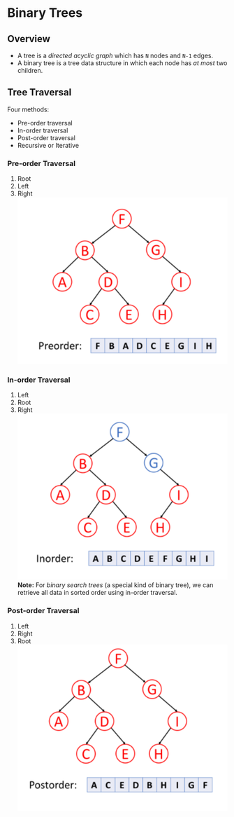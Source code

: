 # Binary Trees

## Overview
* A tree is a _directed acyclic graph_ which has `N` nodes and `N-1` edges.
* A binary tree is a tree data structure in which each node has _at most_ two children.

## Tree Traversal
Four methods:
* Pre-order traversal
* In-order traversal
* Post-order traversal
* Recursive or Iterative

### Pre-order Traversal
1. Root
2. Left
3. Right
![pre-order traversal](./pre-order.png)

### In-order Traversal
1. Left
2. Root
3. Right 
![in-order traversal](./in-order.png)
**Note:** For _binary search trees_ (a special kind of binary tree), we can retrieve all data in sorted order using in-order traversal.

### Post-order Traversal
1. Left
2. Right
3. Root
![post-order traversal](./post-order.png)
